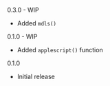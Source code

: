 0.3.0 - WIP
* Added `mdls()`

0.1.0 - WIP
* Added `applescript()` function

0.1.0 
* Initial release
